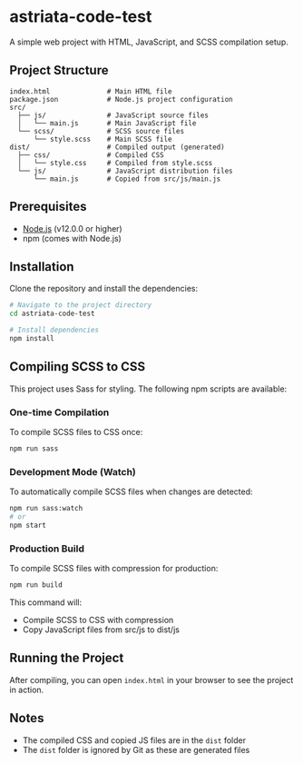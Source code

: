 # astriata-code-test

A simple web project with HTML, JavaScript, and SCSS compilation setup.

## Project Structure

```
index.html              # Main HTML file
package.json            # Node.js project configuration
src/
  ├── js/               # JavaScript source files
  │   └── main.js       # Main JavaScript file
  └── scss/             # SCSS source files
      └── style.scss    # Main SCSS file
dist/                   # Compiled output (generated)
  ├── css/              # Compiled CSS
  │   └── style.css     # Compiled from style.scss
  └── js/               # JavaScript distribution files
      └── main.js       # Copied from src/js/main.js
```

## Prerequisites

- [Node.js](https://nodejs.org/) (v12.0.0 or higher)
- npm (comes with Node.js)

## Installation

Clone the repository and install the dependencies:

```bash
# Navigate to the project directory
cd astriata-code-test

# Install dependencies
npm install
```

## Compiling SCSS to CSS

This project uses Sass for styling. The following npm scripts are available:

### One-time Compilation

To compile SCSS files to CSS once:

```bash
npm run sass
```

### Development Mode (Watch)

To automatically compile SCSS files when changes are detected:

```bash
npm run sass:watch
# or
npm start
```

### Production Build

To compile SCSS files with compression for production:

```bash
npm run build
```

This command will:

- Compile SCSS to CSS with compression
- Copy JavaScript files from src/js to dist/js

## Running the Project

After compiling, you can open `index.html` in your browser to see the project in action.

## Notes

- The compiled CSS and copied JS files are in the `dist` folder
- The `dist` folder is ignored by Git as these are generated files
